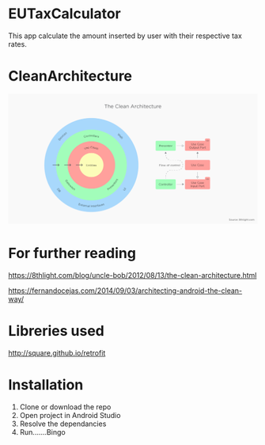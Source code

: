# EUTaxCalculator
This app calculate the amount inserted by user with their respective tax rates.
# CleanArchitecture
![alt text](https://github.com/plabon/TrendingGithubDemo/blob/master/architecture.png)
# For further reading
https://8thlight.com/blog/uncle-bob/2012/08/13/the-clean-architecture.html

https://fernandocejas.com/2014/09/03/architecting-android-the-clean-way/

# Libreries used
http://square.github.io/retrofit

# Installation
1. Clone or download the repo
2. Open project in Android Studio
3. Resolve the dependancies
4. Run.......Bingo
